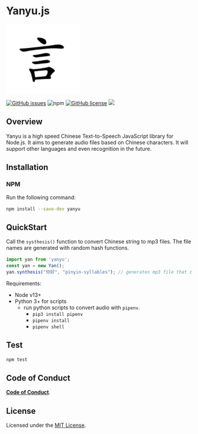 <h1>
  Yanyu.js
</h1>

<p>
  <a href="https://zh.m.wiktionary.org/zh/%E8%A8%80">
    <img alt="Yan" src="public/yan.png" width="200" />
  </a>
</p>

<a href="https://github.com/duckino/yanyu/issues"><img alt="GitHub issues" src="https://img.shields.io/github/issues/duckino/yanyu"></a>
<img alt="npm" src="https://img.shields.io/npm/dw/yanyu?color=red&label=npm%20download">
<a href="https://github.com/duckino/yanyu/blob/master/LICENSE"><img alt="GitHub license" src="https://img.shields.io/github/license/duckino/yanyu"></a> ![](https://github.com/duckino/yanyu/workflows/npm-test/badge.svg)

## Overview

Yanyu is a high speed Chinese Text-to-Speech JavaScript library for Node.js. It aims to generate audio files based on Chinese characters. It will support other languages and even recognition in the future. 


## Installation

### NPM
Run the following command:
```bash
npm install --save-dev yanyu
```


## QuickStart
Call the ```systhesis()``` function to convert Chinese string to mp3 files. The file names are generated with random hash functions.
```js
import yan from 'yanyu';
const yan = new Yan();
yan.synthesis("你好", "pinyin-syllables"); // generates mp3 file that can read out loud
```


Requirements: 
* Node v13+
* Python 3+ for scripts
  * run python scripts to convert audio with `pipenv`. 
    * `pip3 install pipenv`
    * `pipenv install`
    * `pipenv shell`


## Test
```bash
npm test
```

## Code of Conduct
[**Code of Conduct**](./CODE-OF-CONDUCT.md).

## License

Licensed under the [MIT License](./LICENSE).
